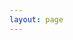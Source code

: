 ```yaml
---
layout: page
---
```

<script setup>
import {
  VPTeamPage,
  VPTeamPageTitle,
  VPTeamMembers,
  VPTeamPageSection
} from 'vitepress/theme'

const hqLeaders = [
	{
    avatar: '/about/hq/2024/nyako.jpeg',
    name: '茂桑',
    title: '社长',
	},
	{
    avatar: '/about/hq/2024/satsuki.jpeg',
    name: '纱月Satsuki',
    title: '指导老师',
	},
]

const vaMembers = [
  {
    avatar: '/about/hq/2024/quq.jpeg',
    name: '-QuQ-',
    title: '部长',
    links: [
      { icon: 'github', link: 'https://github.com/shenxianovo' },
    ]
  },
  {
    avatar: '/about/hq/2024/sigal.jpeg',
    name: '西加尔',
    title: '歌姬组组长',
  },
  {
    avatar: '/about/hq/2024/scapino.jpeg',
    name: 'scapino',
    title: '配音组组长',
  },
];

const bandMembers = [
  {
    avatar: '/about/hq/2024/huihui.jpeg',
    name: '灰灰',
    title: '团长',
  },
];

const darkMembers = [
  {
    avatar: '/about/hq/2024/storm.jpeg',
    name: 'storm',
    title: '部长',
  },
  {
    avatar: '/about/hq/2024/wweiyi.jpeg',
    name: 'wweiyi',
    title: '外联组组长',
  },
  {
    avatar: '/about/hq/2024/chiya.jpeg',
    name: '风又千夜',
    title: '秘书组组长',
  },
];

const cosMembers = [
  {
    avatar: '/about/hq/2024/yy.png',
    name: 'YY',
    title: 'cos部',
  },
  {
    avatar: '/about/hq/2024/elenia.jpeg',
    name: '埃兰伊亚-Elenia',
    title: '副部长',
  },
];

const editMembers = [
  {
    avatar: '/about/hq/2024/shuzhi.jpeg',
    name: '树枝',
    title: '部长',
  },
  {
    avatar: '/about/hq/2024/siguaduntang.jpeg',
    name: '丝瓜炖汤',
    title: '美编',
  },
];

const vupMembers = [
  {
    avatar: '/about/hq/avatar.png',
    name: '阳',
    title: '夏樱组组长',
  },
];

const wotaMembers = [
  {
    avatar: '/about/hq/2024/um.jpeg',
    name: '悠梦',
    title: '部长',
  },
];
</script>

<VPTeamPage>
  <VPTeamPageTitle>
    <template #title>2024HQ</template>
    <template #lead>2024.6-2025.6</template>
  </VPTeamPageTitle>
  <VPTeamMembers size="small" :members="hqLeaders" />

  <VPTeamPageSection>
    <template #title>演音部</template>
    <template #members>
      <VPTeamMembers size="small" :members="vaMembers" />
    </template>
  </VPTeamPageSection>

  <VPTeamPageSection>
    <template #title>夏樱乐团</template>
    <template #members>
      <VPTeamMembers size="small" :members="bandMembers" />
    </template>
  </VPTeamPageSection>

  <VPTeamPageSection>
    <template #title>暗部</template>
    <template #members>
      <VPTeamMembers size="small" :members="darkMembers" />
    </template>
  </VPTeamPageSection>

  <VPTeamPageSection>
    <template #title>cos部</template>
    <template #members>
      <VPTeamMembers size="small" :members="cosMembers" />
    </template>
  </VPTeamPageSection>

  <VPTeamPageSection>
    <template #title>编辑部</template>
    <template #members>
      <VPTeamMembers size="small" :members="editMembers" />
    </template>
  </VPTeamPageSection>

  <VPTeamPageSection>
    <template #title>wota艺部</template>
    <template #members>
      <VPTeamMembers size="small" :members="wotaMembers" />
    </template>
  </VPTeamPageSection>

  <VPTeamPageSection>
    <template #title>夏樱组</template>
    <template #members>
      <VPTeamMembers size="small" :members="vupMembers" />
    </template>
  </VPTeamPageSection>
</VPTeamPage>